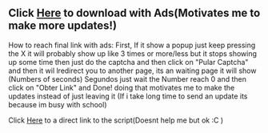 ## Click [Here](https://suaurl.com/better-sploop-script) to download with Ads(Motivates me to make more updates!)
How to reach final link with ads:
First, If it show a popup just keep pressing the X
it will probably show up like 3 times or more/less but it stops showing up some time
then just do the captcha and then click on "Pular Captcha"
and then it wil lredirect you to another page, its an waiting page
it will show (Numbers of seconds) Segundos
just wait the Number reach 0 and then click on "Obter Link"
and Done!
doing that motivates me to make the updates instead of just leaving it
(If i take long time to send an update its because im busy with school)



Click [Here](https://bit.ly/better-sploop-script-link) to a direct link to the script(Doesnt help me but ok :C )
